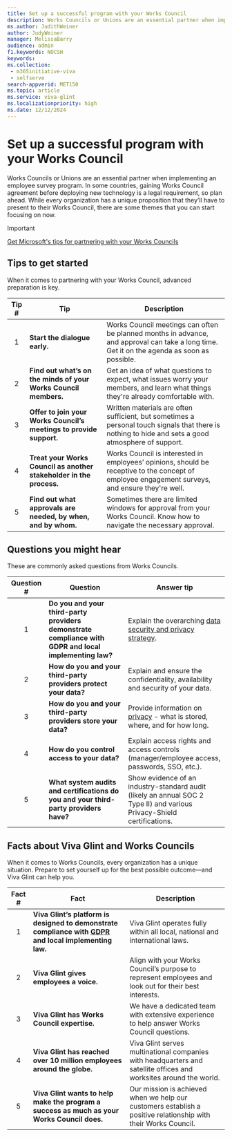 ```yaml
---
title: Set up a successful program with your Works Council
description: Works Councils or Unions are an essential partner when implementing a Microsoft Viva Glint employee survey program.
ms.author: JudithWeiner
author: JudyWeiner
manager: MelissaBarry
audience: admin
f1.keywords: NOCSH
keywords:  
ms.collection: 
 - m365initiative-viva
 - selfserve
search-appverid: MET150
ms.topic: article
ms.service: viva-glint
ms.localizationpriority: high
ms.date: 12/12/2024
---
```


# Set up a successful program with your Works Council

Works Councils or Unions are an essential partner when implementing an employee survey program. In some countries, gaining Works Council agreement before deploying new technology is a legal requirement, so plan ahead. While every organization has a unique proposition that they’ll have to present to their Works Council, there are some themes that you can start focusing on now. 

> [!IMPORTANT]
> [Get Microsoft's tips for partnering with your Works Councils](https://www.microsoft.com/insidetrack/blog/get-microsofts-tips-for-partnering-with-your-works-councils/)

## Tips to get started

When it comes to partnering with your Works Council, advanced preparation is key. 

|Tip #|Tip|Description|
|:---:|----|------|
|1| **Start the dialogue early.**| Works Council meetings can often be planned months in advance, and approval can take a long time. Get it on the agenda as soon as possible.|  
|2| **Find out what’s on the minds of your Works Council members.**| Get an idea of what questions to expect, what issues worry your members, and learn what things they're already comfortable with.| 
|3| **Offer to join your Works Council’s meetings to provide support.** |Written materials are often sufficient, but sometimes a personal touch signals that there is nothing to hide and sets a good atmosphere of support.|  
|4| **Treat your Works Council as another stakeholder in the process.** |Works Council is interested in employees’ opinions, should be receptive to the concept of employee engagement surveys, and ensure they're well.|
|5|**Find out what approvals are needed, by when, and by whom.** | Sometimes there are limited windows for approval from your Works Council. Know how to navigate the necessary approval.|

## Questions you might hear

These are commonly asked questions from Works Councils. 

|Question #|Question|Answer tip|
|:---:|----|------|
|1| **Do you and your third-party providers demonstrate compliance with GDPR and local implementing law?**| Explain the overarching [data security and privacy strategy](add-privacy-policy.md).|
|2| **How do you and your third-party providers protect your data?** |Explain and ensure the confidentiality, availability and security of your data. |
|3| **How do you and your third-party providers store your data?**| Provide information on [privacy](https://learn.microsoft.com/viva/viva-privacy) - what is stored, where, and for how long.  |
|4| **How do you control access to your data?**| Explain access rights and access controls (manager/employee access, passwords, SSO, etc.).|
|5| **What system audits and certifications do you and your third-party providers have?** |Show evidence of an industry-standard audit (likely an annual SOC 2 Type II) and various Privacy-Shield certifications. |

## Facts about Viva Glint and Works Councils

When it comes to Works Councils, every organization has a unique situation. Prepare to set yourself up for the best possible outcome—and Viva Glint can help you. 

|Fact #|Fact|Description|
|:---:|----|------|
|1| **Viva Glint’s platform is designed to demonstrate compliance with [GDPR](/compliance/regulatory/gdpr-dsr-Office365) and local implementing law.**| Viva Glint operates fully within all local, national and international laws.
|2| **Viva Glint gives employees a voice.** |Align with your Works Council’s purpose to represent employees and look out for their best interests. |
|3| **Viva Glint has Works Council expertise.** |We have a dedicated team with extensive experience to help answer Works Council questions. |
|4| **Viva Glint has reached over 10 million employees around the globe.** |Viva Glint serves multinational companies with headquarters and satellite offices and worksites around the world. |
|5| **Viva Glint wants to help make the program a success as much as your Works Council does.** |Our mission is achieved when we help our customers establish a positive relationship with their Works Council. |

